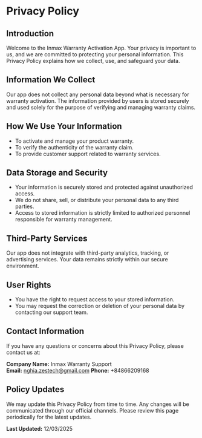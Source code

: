 # Privacy Policy

## Introduction
Welcome to the Inmax Warranty Activation App. Your privacy is important to us, and we are committed to protecting your personal information. This Privacy Policy explains how we collect, use, and safeguard your data.

## Information We Collect
Our app does not collect any personal data beyond what is necessary for warranty activation. The information provided by users is stored securely and used solely for the purpose of verifying and managing warranty claims.

## How We Use Your Information
- To activate and manage your product warranty.
- To verify the authenticity of the warranty claim.
- To provide customer support related to warranty services.

## Data Storage and Security
- Your information is securely stored and protected against unauthorized access.
- We do not share, sell, or distribute your personal data to any third parties.
- Access to stored information is strictly limited to authorized personnel responsible for warranty management.

## Third-Party Services
Our app does not integrate with third-party analytics, tracking, or advertising services. Your data remains strictly within our secure environment.

## User Rights
- You have the right to request access to your stored information.
- You may request the correction or deletion of your personal data by contacting our support team.

## Contact Information
If you have any questions or concerns about this Privacy Policy, please contact us at:

**Company Name:** Inmax Warranty Support  
**Email:** nghia.zestech@gmail.com
**Phone:** +84866209168  

## Policy Updates
We may update this Privacy Policy from time to time. Any changes will be communicated through our official channels. Please review this page periodically for the latest updates.

**Last Updated:** 12/03/2025

